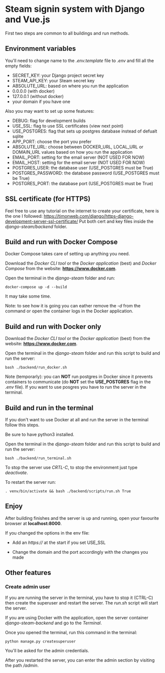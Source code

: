# Steam signin system with Django and Vue.js

First two steps are common to all buildings and run methods.

## Environment variables

You'll need to change name to the *.env.template* file to *.env* and fill all the empty fields:
- SECRET_KEY: your Django project secret key
- STEAM_API_KEY: your Steam secret key
- ABSOLUTE_URL: based on where you run the application
 - 0.0.0.0 (with docker)
 - 127.0.0.1 (without docker)
 - your domain if you have one

Also you may want to set up some features:

- DEBUG: flag for development builds 
- USE_SSL: flag to use SSL certificates (view next point)
- USE_POSTGRES: flag that sets up postgres database instead of defualt sqlite
- APP_PORT: choose the port you prefer
- ABSOLUTE_URL: choose between DOCKER_URL, LOCAL_URL or DOMAIN_URL values based on how you run the application
- EMAIL_PORT: setting for the email server (NOT USED FOR NOW)
- EMAIL_HOST: setting for the email server (NOT USED FOR NOW)
- POSTGRES_USER: the database user (USE_POSTGRES must be True)
- POSTGRES_PASSWORD: the database password (USE_POSTGRES must be True)
- POSTGRES_PORT: the database port (USE_POSTGRES must be True)

## SSL certificate (for HTTPS)

Feel free to use any tutorial on the internet to create your certificate, here is the one I followed:
https://timonweb.com/django/https-django-development-server-ssl-certificate/
Put both cert and key files inside the *django-steam/backend* folder.

## Build and run with Docker Compose

Docker Compose takes care of setting up anything you need.

Download the *Docker CLI tool* or the *Docker application* (best) and *Docker Compose* from the website: **https://www.docker.com**.

Open the terminal in the *django-steam* folder and run:

`docker-compose up -d --build`

It may take some time.

Note: to see how it is going you can eather remove the *-d* from the command or open the container logs in the Docker application.

## Build and run with Docker only

Download the *Docker CLI tool* or the *Docker application* (best) from the website: **https://www.docker.com**.

Open the terminal in the *django-steam* folder and run this script to build and run the server:

`bash ./backend/run_docker.sh`

Note (temporarly): you can **NOT** run postgres in Docker since it prevents containers to communicate (do **NOT** set the **USE_POSTGRES** flag in the *.env* file). If you want to use posgres you have to run the server in the terminal.

## Build and run in the terminal

If you don't want to use Docker at all and run the server in the terminal follow this steps.

Be sure to have python3 installed.

Open the terminal in the *django-steam* folder and run this script to build and run the server:

`bash ./backend/run_terminal.sh`

To stop the server use *CRTL-C*, to stop the environment just type *deactivate*.

To restart the server run:

`. venv/bin/activate && bash ./backend/scripts/run.sh True`

## Enjoy

After building finishes and the server is up and running, open your favourite browser at **localhost:8000**.

If you changed the options in the env file:

- Add an *https://* at the start if you set USE_SSL

- Change the domain and the port accordingly with the changes you made

## Other features

### Create admin user

If you are running the server in the terminal, you have to stop it (CTRL-C) then create the superuser and restart the server. The *run.sh* script will start the server.

If you are using Docker with the application, open the server container *django-steam-backend* and go to the *Terminal*.

Once you opened the terminal, run this command in the terminal:

`python manage.py createsuperuser`

You'll be asked for the admin credentials.

After you restarted the server, you can enter the admin section by visiting the path */admin*.
